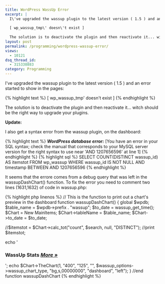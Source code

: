 ```yaml
---
title: WordPress WassUp Error
excerpt: |
  I\'ve upgraded the wassup plugin to the latest version ( 1.5 ) and an error started to show in the pages:
  
  [ wp_wassup_tmp\' doesn\'t exist ]
  
  The solution is to deactivate the plugin and then reactivate it... witch should be the right way to upgrade your plugins.
layout: post
permalink: /programming/wordpress-wassup-error/
views:
  - 10121
dsq_thread_id:
  - 315338883
category: Programming
---
```

I've upgraded the wassup plugin to the latest version ( 1.5 ) and an error started to show in the pages:

{% highlight text %}
[ wp_wassup_tmp' doesn't exist ]
{% endhighlight %}

The solution is to deactivate the plugin and then reactivate it... witch should be the right way to upgrade your plugins.

**Update:**

I also get a syntax error from the wassup plugin, on the dashboard:

{% highlight text %}
***WordPress database error:*** [You have an error in your SQL syntax; check the manual that corresponds to your MySQL server version for the right syntax to use near 'AND 1207656596' at line 1]
{% endhighlight %}
{% highlight sql %}
SELECT COUNT(DISTINCT wassup_id) AS itemstot FROM wp_wassup WHERE wassup_id IS NOT NULL  AND timestamp BETWEEN  AND 1207656596
{% endhighlight %}

It seems that the errore comes from a debug query that was left in the wassupDashChart() function. To fix the error you need to comment two lines (1631,1632) of code in wassup.php:

{% highlight php linenos %}
// This is the function to print out a chart's preview in the dashboard
function wassupDashChart() {
  global $wpdb;
  $table_name = $wpdb->prefix . "wassup";
  $to_date = wassup_get_time();
  $Chart = New MainItems;
  $Chart->tableName = $table_name;
  $Chart->to_date = $to_date;

  //$itemstot = $Chart->calc_tot("count", $search, null, "DISTINCT");
  //print $itemstot;

  echo '<h3>WassUp Stats <cite><a href="admin.php?page=wassup">More »</a></cite></h3>';
  echo $Chart->TheChart(1, "400", "125", "", $wassup_options->wassup_chart_type, "bg,s,00000000", "dashboard", "left");
} //end function wassupDashChart
{% endhighlight %}
